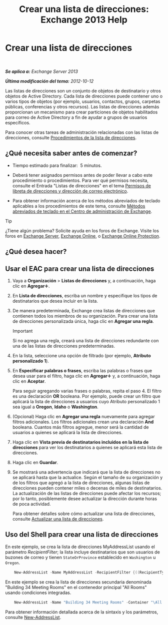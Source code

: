 ﻿---
title: 'Crear una lista de direcciones: Exchange 2013 Help'
TOCTitle: Crear una lista de direcciones
ms:assetid: e86ba1b7-c41c-4050-bc29-13996cf53c59
ms:mtpsurl: https://technet.microsoft.com/es-es/library/Bb125036(v=EXCHG.150)
ms:contentKeyID: 49895987
ms.date: 05/22/2018
mtps_version: v=EXCHG.150
f1_keywords:
- Microsoft.Exchange.Management.SnapIn.Esm.OrganizationConfiguration.Mailbox.NewAddressListWizardForm.AddressListIntroductionPage
ms.translationtype: MT
---

# Crear una lista de direcciones

 

_**Se aplica a:** Exchange Server 2013_

_**Última modificación del tema:** 2012-10-12_

Las listas de direcciones son un conjunto de objetos de destinatario y otros objetos de Active Directory. Cada lista de direcciones puede contener uno o varios tipos de objetos (por ejemplo, usuarios, contactos, grupos, carpetas públicas, conferencias y otros recursos). Las listas de direcciones además proporcionan un mecanismo para crear particiones de objetos habilitados para correo de Active Directory a fin de ayudar a grupos de usuarios específicos.

Para conocer otras tareas de administración relacionadas con las listas de direcciones, consulte [Procedimientos de la lista de direcciones](address-list-procedures-exchange-2013-help.md).

## ¿Qué necesita saber antes de comenzar?

  - Tiempo estimado para finalizar:  5 minutos.

  - Deberá tener asignados permisos antes de poder llevar a cabo este procedimiento o procedimientos. Para ver qué permisos necesita, consulte el Entrada "Listas de direcciones" en el tema [Permisos de libreta de direcciones y dirección de correo electrónico](email-address-and-address-book-permissions-exchange-2013-help.md).

  - Para obtener información acerca de los métodos abreviados de teclado aplicables a los procedimientos de este tema, consulte [Métodos abreviados de teclado en el Centro de administración de Exchange](keyboard-shortcuts-in-the-exchange-admin-center-exchange-online-protection-help.md).


> [!TIP]
> ¿Tiene algún problema? Solicite ayuda en los foros de Exchange. Visite los foros en <A href="https://go.microsoft.com/fwlink/p/?linkid=60612">Exchange Server</A>, <A href="https://go.microsoft.com/fwlink/p/?linkid=267542">Exchange Online</A>, o <A href="https://go.microsoft.com/fwlink/p/?linkid=285351">Exchange Online Protection</A>.



## ¿Qué desea hacer?

## Usar el EAC para crear una lista de direcciones

1.  Vaya a **Organización** \> **Listas de direcciones** y, a continuación, haga clic en **Agregar**![Agregar icono](images/JJ218640.c1e75329-d6d7-4073-a27d-498590bbb558(EXCHG.150).gif "Agregar icono").

2.  En **Lista de direcciones**, escriba un nombre y especifique los tipos de destinatarios que desea incluir en la lista.

3.  De manera predeterminada, Exchange crea listas de direcciones que contienen todos los miembros de su organización. Para crear una lista de direcciones personalizada única, haga clic en **Agregar una regla**.
    

    > [!IMPORTANT]
    > Si no agrega una regla, creará una lista de direcciones redundante con una de las listas de direcciones predeterminadas.



4.  En la lista, seleccione una opción de filtrado (por ejemplo, **Atributo personalizado 1**).

5.  En **Especificar palabras o frases**, escriba las palabras o frases que desea usar para el filtro, haga clic en **Agregar**![Agregar icono](images/JJ218640.c1e75329-d6d7-4073-a27d-498590bbb558(EXCHG.150).gif "Agregar icono") y, a continuación, haga clic en **Aceptar**.
    
    Para seguir agregando varias frases o palabras, repita el paso 4. El filtro es una declaración **OR** booleana. Por ejemplo, puede crear un filtro que aplicará la lista de direcciones a usuarios cuyo Atributo personalizado 1 sea igual a **Oregon**, **Idaho** o **Washington**.

6.  (Opcional) Haga clic en **Agregar una regla** nuevamente para agregar filtros adicionales. Los filtros adicionales crean una declaración **And** booleana. Cuantos más filtros agregue, menor será la cantidad de usuarios a quienes se aplicará la lista de direcciones.

7.  Haga clic en **Vista previa de destinatarios incluidos en la lista de direcciones** para ver los destinatarios a quienes se aplicará esta lista de direcciones.

8.  Haga clic en **Guardar**.

9.  Se mostrará una advertencia que indicará que la lista de direcciones no se aplicará hasta que la actualice. Según el tamaño de su organización y de los filtros que agregó a la lista de direcciones, algunas listas de direcciones pueden contener miles o decenas de miles de destinatarios. La actualización de las listas de direcciones puede afectar los recursos; por lo tanto, posiblemente desee actualizar la dirección durante horas de poca actividad.
    
    Para obtener detalles sobre cómo actualizar una lista de direcciones, consulte [Actualizar una lista de direcciones](update-an-address-list-exchange-2013-help.md).

## Uso del Shell para crear una lista de direcciones

En este ejemplo, se crea la lista de direcciones MyAddressList usando el parámetro *RecipientFilter*; la lista incluye destinatarios que son usuarios de buzones de correo y tienen `StateOrProvince` establecido en `Washington` u `Oregon`.
```powershell
    New-AddressList -Name MyAddressList -RecipientFilter {((RecipientType -eq 'UserMailbox') -and ((StateOrProvince -eq 'Washington') -or (StateOrProvince -eq 'Oregon')))}
```

En este ejemplo se crea la lista de direcciones secundaria denominada "Building 34 Meeting Rooms" en el contenedor principal "All Rooms" usando condiciones integradas.
```powershell
    New-AddressList -Name "Building 34 Meeting Rooms" -Container "\All Rooms" -IncludedRecipients Resources -ConditionalCustomAttribute1 "Building 34"
```
Para obtener información detallada acerca de la sintaxis y los parámetros, consulte [New-AddressList](https://technet.microsoft.com/es-es/library/aa996912\(v=exchg.150\)).

